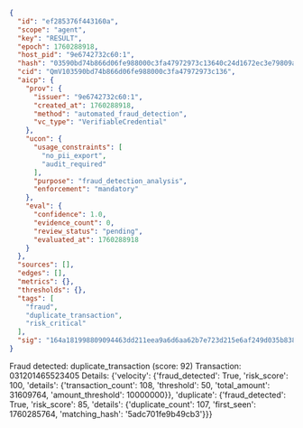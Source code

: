 ```json
{
  "id": "ef285376f443160a",
  "scope": "agent",
  "key": "RESULT",
  "epoch": 1760288918,
  "host_pid": "9e6742732c60:1",
  "hash": "03590bd74b866d06fe988000c3fa47972973c13640c24d1672ec3e79809aa026",
  "cid": "QmV103590bd74b866d06fe988000c3fa47972973c136",
  "aicp": {
    "prov": {
      "issuer": "9e6742732c60:1",
      "created_at": 1760288918,
      "method": "automated_fraud_detection",
      "vc_type": "VerifiableCredential"
    },
    "ucon": {
      "usage_constraints": [
        "no_pii_export",
        "audit_required"
      ],
      "purpose": "fraud_detection_analysis",
      "enforcement": "mandatory"
    },
    "eval": {
      "confidence": 1.0,
      "evidence_count": 0,
      "review_status": "pending",
      "evaluated_at": 1760288918
    }
  },
  "sources": [],
  "edges": [],
  "metrics": {},
  "thresholds": {},
  "tags": [
    "fraud",
    "duplicate_transaction",
    "risk_critical"
  ],
  "sig": "164a181998809094463dd211eea9a6d6aa62b7e723d215e6af249d035b838e77"
}
```

Fraud detected: duplicate_transaction (score: 92)
Transaction: 031201465523405
Details: {'velocity': {'fraud_detected': True, 'risk_score': 100, 'details': {'transaction_count': 108, 'threshold': 50, 'total_amount': 31609764, 'amount_threshold': 10000000}}, 'duplicate': {'fraud_detected': True, 'risk_score': 85, 'details': {'duplicate_count': 107, 'first_seen': 1760285764, 'matching_hash': '5adc701fe9b49cb3'}}}